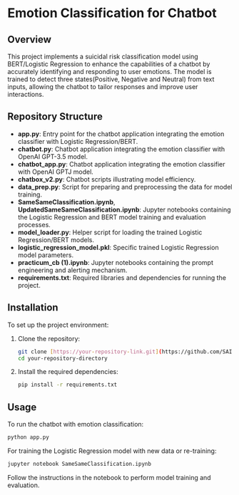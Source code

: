 # Emotion Classification for Chatbot

## Overview
This project implements a suicidal risk classification model using BERT/Logistic Regression to enhance the capabilities of a chatbot by accurately identifying and responding to user emotions. The model is trained to detect three states(Positive, Negative and Neutral) from text inputs, allowing the chatbot to tailor responses and improve user interactions.

## Repository Structure

- **app.py**: Entry point for the chatbot application integrating the emotion classifier with Logistic Regression/BERT.
- **chatbot.py**: Chatbot application integrating the emotion classifier with OpenAI GPT-3.5 model.
- **chatbot_app.py**: Chatbot application integrating the emotion classifier with OpenAI GPTJ model.
- **chatbox_v2.py**: Chatbot scripts illustrating model efficiency.
- **data_prep.py**: Script for preparing and preprocessing the data for model training.
- **SameSameClassification.ipynb**, **UpdatedSameSameClassification.ipynb**: Jupyter notebooks containing the Logistic Regression and BERT model training and evaluation processes.
- **model_loader.py**: Helper script for loading the trained Logistic Regression/BERT models.
- **logistic_regression_model.pkl**: Specific trained Logistic Regression model parameters.
- **practicum_cb (1).ipynb**: Jupyter notebooks containing the prompt engineering and alerting mechanism.
- **requirements.txt**: Required libraries and dependencies for running the project.

## Installation

To set up the project environment:

1. Clone the repository:
   ```bash
   git clone [https://your-repository-link.git](https://github.com/SAIGANESH02/ChatbotPracticum.git)
   cd your-repository-directory
   ```

2. Install the required dependencies:
   ```bash
   pip install -r requirements.txt
   ```

## Usage

To run the chatbot with emotion classification:

```bash
python app.py
```

For training the Logistic Regression model with new data or re-training:

```bash
jupyter notebook SameSameClassification.ipynb
```

Follow the instructions in the notebook to perform model training and evaluation.
